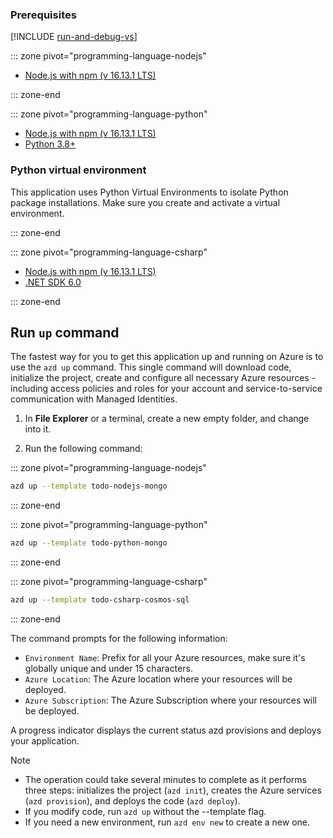
### Prerequisites

[!INCLUDE [run-and-debug-vs](azd-install.md)]

::: zone pivot="programming-language-nodejs"
- [Node.js with npm (v 16.13.1 LTS)](https://nodejs.org/)

::: zone-end

::: zone pivot="programming-language-python"
- [Node.js with npm (v 16.13.1 LTS)](https://nodejs.org/)
- [Python 3.8+](https://www.python.org/downloads/)

### Python virtual environment

This application uses Python Virtual Environments to isolate Python package installations. Make sure you create and activate a virtual environment.

::: zone-end

::: zone pivot="programming-language-csharp"
- [Node.js with npm (v 16.13.1 LTS)](https://nodejs.org/)
- [.NET SDK 6.0](https://dotnet.microsoft.com/en-us/download/dotnet/6.0)

::: zone-end

## Run `up` command

The fastest way for you to get this application up and running on Azure is to use the `azd up` command. This single command will download code, initialize the project, create and configure all necessary Azure resources - including access policies and roles for your account and service-to-service communication with Managed Identities.

1. In **File Explorer** or a terminal, create a new empty folder, and change into it.

1. Run the following command:

::: zone pivot="programming-language-nodejs"

```bash
azd up --template todo-nodejs-mongo
```

::: zone-end

::: zone pivot="programming-language-python"

```bash
azd up --template todo-python-mongo
```

::: zone-end

::: zone pivot="programming-language-csharp"

```bash
azd up --template todo-csharp-cosmos-sql
```

::: zone-end

The command prompts for the following information:

- `Environment Name`: Prefix for all your Azure resources, make sure it's globally unique and under 15 characters.
- `Azure Location`: The Azure location where your resources will be deployed.
- `Azure Subscription`: The Azure Subscription where your resources will be deployed.

A progress indicator displays the current status azd provisions and deploys your application.

> [!NOTE] 
> * The operation could take several minutes to complete as it performs three steps: initializes the project (`azd init`), creates the Azure services (`azd provision`), and deploys the code (`azd deploy`).
> * If you modify code, run `azd up` without the --template flag.
> * If you need a new environment, run `azd env new` to create a new one.
